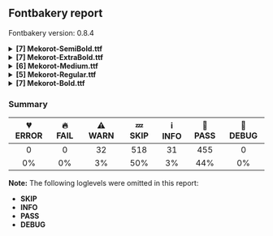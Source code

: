 ## Fontbakery report

Fontbakery version: 0.8.4

<details>
<summary><b>[7] Mekorot-SemiBold.ttf</b></summary>
<details>
<summary>⚠ <b>WARN:</b> Checking OS/2 achVendID.</summary>

* [com.google.fonts/check/vendor_id](https://font-bakery.readthedocs.io/en/latest/fontbakery/profiles/googlefonts.html#com.google.fonts/check/vendor_id)
<pre>--- Rationale ---
Microsoft keeps a list of font vendors and their respective contact info. This
list is updated regularly and is indexed by a 4-char &quot;Vendor ID&quot; which is stored
in the achVendID field of the OS/2 table.
Registering your ID is not mandatory, but it is a good practice since some
applications may display the type designer / type foundry contact info on some
dialog and also because that info will be visible on Microsoft&#x27;s website:
https://docs.microsoft.com/en-us/typography/vendors/
This check verifies whether or not a given font&#x27;s vendor ID is registered in
that list or if it has some of the default values used by the most common font
editors.
Each new FontBakery release includes a cached copy of that list of vendor IDs.
If you registered recently, you&#x27;re safe to ignore warnings emitted by this
check, since your ID will soon be included in one of our upcoming releases.</pre>

* ⚠ **WARN** OS/2 VendorID value 'NONE' is not yet recognized. If you registered it recently, then it's safe to ignore this warning message. Otherwise, you should set it to your own unique 4 character code, and register it with Microsoft at https://www.microsoft.com/typography/links/vendorlist.aspx
 [code: unknown]

</details>
<details>
<summary>⚠ <b>WARN:</b> Font has old ttfautohint applied?</summary>

* [com.google.fonts/check/old_ttfautohint](https://font-bakery.readthedocs.io/en/latest/fontbakery/profiles/googlefonts.html#com.google.fonts/check/old_ttfautohint)
<pre>--- Rationale ---
Check if font has been hinted with an outdated version of ttfautohint.</pre>

* ⚠ **WARN** ttfautohint used in font = 1.8.3; latest = 1.8.4; Need to re-run with the newer version! [code: old-ttfa]

</details>
<details>
<summary>⚠ <b>WARN:</b> Ensure fonts have ScriptLangTags declared on the 'meta' table.</summary>

* [com.google.fonts/check/meta/script_lang_tags](https://font-bakery.readthedocs.io/en/latest/fontbakery/profiles/googlefonts.html#com.google.fonts/check/meta/script_lang_tags)
<pre>--- Rationale ---
The OpenType &#x27;meta&#x27; table originated at Apple. Microsoft added it to OT with
just two DataMap records:
- dlng: comma-separated ScriptLangTags that indicate which scripts, or languages
and scripts, with possible variants, the font is designed for
- slng: comma-separated ScriptLangTags that indicate which scripts, or languages
and scripts, with possible variants, the font supports
The slng structure is intended to describe which languages and scripts the font
overall supports. For example, a Traditional Chinese font that also contains
Latin characters, can indicate Hant,Latn, showing that it supports Hant, the
Traditional Chinese variant of the Hani script, and it also supports the Latn
script
The dlng structure is far more interesting. A font may contain various glyphs,
but only a particular subset of the glyphs may be truly &quot;leading&quot; in the design,
while other glyphs may have been included for technical reasons. Such a
Traditional Chinese font could only list Hant there, showing that it’s designed
for Traditional Chinese, but the font would omit Latn, because the developers
don’t think the font is really recommended for purely Latin-script use.
The tags used in the structures can comprise just script, or also language and
script. For example, if a font has Bulgarian Cyrillic alternates in the locl
feature for the cyrl BGR OT languagesystem, it could also indicate in dlng
explicitly that it supports bul-Cyrl. (Note that the scripts and languages in
meta use the ISO language and script codes, not the OpenType ones).
This check ensures that the font has the meta table containing the slng and dlng
structures.
All families in the Google Fonts collection should contain the &#x27;meta&#x27; table.
Windows 10 already uses it when deciding on which fonts to fall back to. The
Google Fonts API and also other environments could use the data for smarter
filtering. Most importantly, those entries should be added to the Noto fonts.
In the font making process, some environments store this data in external files
already. But the meta table provides a convenient way to store this inside the
font file, so some tools may add the data, and unrelated tools may read this
data. This makes the solution much more portable and universal.</pre>

* ⚠ **WARN** This font file does not have a 'meta' table. [code: lacks-meta-table]

</details>
<details>
<summary>⚠ <b>WARN:</b> Check font contains no unreachable glyphs</summary>

* [com.google.fonts/check/unreachable_glyphs](https://font-bakery.readthedocs.io/en/latest/fontbakery/profiles/universal.html#com.google.fonts/check/unreachable_glyphs)
<pre>--- Rationale ---
Glyphs are either accessible directly through Unicode codepoints or through
substitution rules. Any glyphs not accessible by either of these means are
redundant and serve only to increase the font&#x27;s file size.</pre>

* ⚠ **WARN** The following glyphs could not be reached by codepoint or substitution rules:
 - one.sinf
 - three.sinf
 - two.sinf
 - gravecomb.case
 - uni030A.case
 - uni0308.case
 - uni0302.case
 - tildecomb.case
 - acutecomb.case 
 - NULL
 [code: unreachable-glyphs]

</details>
<details>
<summary>⚠ <b>WARN:</b> Check if each glyph has the recommended amount of contours.</summary>

* [com.google.fonts/check/contour_count](https://font-bakery.readthedocs.io/en/latest/fontbakery/profiles/universal.html#com.google.fonts/check/contour_count)
<pre>--- Rationale ---
Visually QAing thousands of glyphs by hand is tiring. Most glyphs can only be
constructured in a handful of ways. This means a glyph&#x27;s contour count will only
differ slightly amongst different fonts, e.g a &#x27;g&#x27; could either be 2 or 3
contours, depending on whether its double story or single story.
However, a quotedbl should have 2 contours, unless the font belongs to a display
family.
This check currently does not cover variable fonts because there&#x27;s plenty of
alternative ways of constructing glyphs with multiple outlines for each feature
in a VarFont. The expected contour count data for this check is currently
optimized for the typical construction of glyphs in static fonts.</pre>

* ⚠ **WARN** This font has a 'Soft Hyphen' character (codepoint 0x00AD) which is supposed to be zero-width and invisible, and is used to mark a hyphenation possibility within a word in the absence of or overriding dictionary hyphenation. It is mostly an obsolete mechanism now, and the character is only included in fonts for legacy codepage coverage. [code: softhyphen]
* ⚠ **WARN** This check inspects the glyph outlines and detects the total number of contours in each of them. The expected values are infered from the typical ammounts of contours observed in a large collection of reference font families. The divergences listed below may simply indicate a significantly different design on some of your glyphs. On the other hand, some of these may flag actual bugs in the font such as glyphs mapped to an incorrect codepoint. Please consider reviewing the design and codepoint assignment of these to make sure they are correct.

The following glyphs do not have the recommended number of contours:

 - Glyph name: percent	Contours detected: 0	Expected: 5
 - Glyph name: onequarter	Contours detected: 0	Expected: 3 or 4
 - Glyph name: onehalf	Contours detected: 0	Expected: 3
 - Glyph name: threequarters	Contours detected: 0	Expected: 3 or 4
 - Glyph name: Oslash	Contours detected: 0	Expected: 2 or 3
 - Glyph name: divide	Contours detected: 0	Expected: 3
 - Glyph name: oslash	Contours detected: 0	Expected: 3
 - Glyph name: endash	Contours detected: 0	Expected: 1
 - Glyph name: emdash	Contours detected: 0	Expected: 1
 - Glyph name: quoteleft	Contours detected: 0	Expected: 1
 - Glyph name: quoteright	Contours detected: 0	Expected: 1
 - Glyph name: quotesinglbase	Contours detected: 0	Expected: 1
 - Glyph name: quotedblleft	Contours detected: 0	Expected: 2
 - Glyph name: quotedblright	Contours detected: 0	Expected: 2
 - Glyph name: quotedblbase	Contours detected: 0	Expected: 2
 - Glyph name: bullet	Contours detected: 0	Expected: 1
 - Glyph name: ellipsis	Contours detected: 0	Expected: 3
 - Glyph name: fraction	Contours detected: 0	Expected: 1
 - Glyph name: uni2074	Contours detected: 0	Expected: 1 or 2
 - Glyph name: Euro	Contours detected: 0	Expected: 1 or 2
 - Glyph name: minus	Contours detected: 0	Expected: 1
 - Glyph name: uni2215	Contours detected: 0	Expected: 1
 - Glyph name: Euro	Contours detected: 0	Expected: 1 or 2
 - Glyph name: Oslash	Contours detected: 0	Expected: 2 or 3
 - Glyph name: bullet	Contours detected: 0	Expected: 1
 - Glyph name: divide	Contours detected: 0	Expected: 3
 - Glyph name: ellipsis	Contours detected: 0	Expected: 3
 - Glyph name: emdash	Contours detected: 0	Expected: 1
 - Glyph name: endash	Contours detected: 0	Expected: 1
 - Glyph name: fraction	Contours detected: 0	Expected: 1
 - Glyph name: minus	Contours detected: 0	Expected: 1
 - Glyph name: onehalf	Contours detected: 0	Expected: 3
 - Glyph name: onequarter	Contours detected: 0	Expected: 3 or 4
 - Glyph name: oslash	Contours detected: 0	Expected: 3
 - Glyph name: percent	Contours detected: 0	Expected: 5
 - Glyph name: quotedblbase	Contours detected: 0	Expected: 2
 - Glyph name: quotedblleft	Contours detected: 0	Expected: 2
 - Glyph name: quotedblright	Contours detected: 0	Expected: 2
 - Glyph name: quoteleft	Contours detected: 0	Expected: 1
 - Glyph name: quoteright	Contours detected: 0	Expected: 1
 - Glyph name: quotesinglbase	Contours detected: 0	Expected: 1
 - Glyph name: threequarters	Contours detected: 0	Expected: 3 or 4 
 - Glyph name: uni2215	Contours detected: 0	Expected: 1
 [code: contour-count]

</details>
<details>
<summary>⚠ <b>WARN:</b> Do any segments have colinear vectors?</summary>

* [com.google.fonts/check/outline_colinear_vectors](https://font-bakery.readthedocs.io/en/latest/fontbakery/profiles/<Section: Outline Correctness Checks>.html#com.google.fonts/check/outline_colinear_vectors)
<pre>--- Rationale ---
This check looks for consecutive line segments which have the same angle. This
normally happens if an outline point has been added by accident.
This check is not run for variable fonts, as they may legitimately have colinear
vectors.</pre>

* ⚠ **WARN** The following glyphs have colinear vectors:
	* ampersand (U+0026): L<<339.0,384.0>--<376.0,346.0>> -> L<<376.0,346.0>--<523.0,197.0>> [code: found-colinear-vectors]

</details>
<details>
<summary>⚠ <b>WARN:</b> Do outlines contain any jaggy segments?</summary>

* [com.google.fonts/check/outline_jaggy_segments](https://font-bakery.readthedocs.io/en/latest/fontbakery/profiles/<Section: Outline Correctness Checks>.html#com.google.fonts/check/outline_jaggy_segments)
<pre>--- Rationale ---
This check heuristically detects outline segments which form a particularly
small angle, indicative of an outline error. This may cause false positives in
cases such as extreme ink traps, so should be regarded as advisory and backed up
by manual inspection.</pre>

* ⚠ **WARN** The following glyphs have jaggy segments:
	* uni00B3 (U+00B3): B<<270.0,745.0>-<235.0,721.0>-<184.0,713.0>>/B<<184.0,713.0>-<325.0,702.0>-<325.0,610.0>> = 13.375775215664396 [code: found-jaggy-segments]

</details>
<br>
</details>
<details>
<summary><b>[7] Mekorot-ExtraBold.ttf</b></summary>
<details>
<summary>⚠ <b>WARN:</b> Checking OS/2 achVendID.</summary>

* [com.google.fonts/check/vendor_id](https://font-bakery.readthedocs.io/en/latest/fontbakery/profiles/googlefonts.html#com.google.fonts/check/vendor_id)
<pre>--- Rationale ---
Microsoft keeps a list of font vendors and their respective contact info. This
list is updated regularly and is indexed by a 4-char &quot;Vendor ID&quot; which is stored
in the achVendID field of the OS/2 table.
Registering your ID is not mandatory, but it is a good practice since some
applications may display the type designer / type foundry contact info on some
dialog and also because that info will be visible on Microsoft&#x27;s website:
https://docs.microsoft.com/en-us/typography/vendors/
This check verifies whether or not a given font&#x27;s vendor ID is registered in
that list or if it has some of the default values used by the most common font
editors.
Each new FontBakery release includes a cached copy of that list of vendor IDs.
If you registered recently, you&#x27;re safe to ignore warnings emitted by this
check, since your ID will soon be included in one of our upcoming releases.</pre>

* ⚠ **WARN** OS/2 VendorID value 'NONE' is not yet recognized. If you registered it recently, then it's safe to ignore this warning message. Otherwise, you should set it to your own unique 4 character code, and register it with Microsoft at https://www.microsoft.com/typography/links/vendorlist.aspx
 [code: unknown]

</details>
<details>
<summary>⚠ <b>WARN:</b> Font has old ttfautohint applied?</summary>

* [com.google.fonts/check/old_ttfautohint](https://font-bakery.readthedocs.io/en/latest/fontbakery/profiles/googlefonts.html#com.google.fonts/check/old_ttfautohint)
<pre>--- Rationale ---
Check if font has been hinted with an outdated version of ttfautohint.</pre>

* ⚠ **WARN** ttfautohint used in font = 1.8.3; latest = 1.8.4; Need to re-run with the newer version! [code: old-ttfa]

</details>
<details>
<summary>⚠ <b>WARN:</b> Ensure fonts have ScriptLangTags declared on the 'meta' table.</summary>

* [com.google.fonts/check/meta/script_lang_tags](https://font-bakery.readthedocs.io/en/latest/fontbakery/profiles/googlefonts.html#com.google.fonts/check/meta/script_lang_tags)
<pre>--- Rationale ---
The OpenType &#x27;meta&#x27; table originated at Apple. Microsoft added it to OT with
just two DataMap records:
- dlng: comma-separated ScriptLangTags that indicate which scripts, or languages
and scripts, with possible variants, the font is designed for
- slng: comma-separated ScriptLangTags that indicate which scripts, or languages
and scripts, with possible variants, the font supports
The slng structure is intended to describe which languages and scripts the font
overall supports. For example, a Traditional Chinese font that also contains
Latin characters, can indicate Hant,Latn, showing that it supports Hant, the
Traditional Chinese variant of the Hani script, and it also supports the Latn
script
The dlng structure is far more interesting. A font may contain various glyphs,
but only a particular subset of the glyphs may be truly &quot;leading&quot; in the design,
while other glyphs may have been included for technical reasons. Such a
Traditional Chinese font could only list Hant there, showing that it’s designed
for Traditional Chinese, but the font would omit Latn, because the developers
don’t think the font is really recommended for purely Latin-script use.
The tags used in the structures can comprise just script, or also language and
script. For example, if a font has Bulgarian Cyrillic alternates in the locl
feature for the cyrl BGR OT languagesystem, it could also indicate in dlng
explicitly that it supports bul-Cyrl. (Note that the scripts and languages in
meta use the ISO language and script codes, not the OpenType ones).
This check ensures that the font has the meta table containing the slng and dlng
structures.
All families in the Google Fonts collection should contain the &#x27;meta&#x27; table.
Windows 10 already uses it when deciding on which fonts to fall back to. The
Google Fonts API and also other environments could use the data for smarter
filtering. Most importantly, those entries should be added to the Noto fonts.
In the font making process, some environments store this data in external files
already. But the meta table provides a convenient way to store this inside the
font file, so some tools may add the data, and unrelated tools may read this
data. This makes the solution much more portable and universal.</pre>

* ⚠ **WARN** This font file does not have a 'meta' table. [code: lacks-meta-table]

</details>
<details>
<summary>⚠ <b>WARN:</b> Check font contains no unreachable glyphs</summary>

* [com.google.fonts/check/unreachable_glyphs](https://font-bakery.readthedocs.io/en/latest/fontbakery/profiles/universal.html#com.google.fonts/check/unreachable_glyphs)
<pre>--- Rationale ---
Glyphs are either accessible directly through Unicode codepoints or through
substitution rules. Any glyphs not accessible by either of these means are
redundant and serve only to increase the font&#x27;s file size.</pre>

* ⚠ **WARN** The following glyphs could not be reached by codepoint or substitution rules:
 - one.sinf
 - three.sinf
 - two.sinf
 - gravecomb.case
 - uni030A.case
 - uni0308.case
 - uni0302.case
 - tildecomb.case
 - acutecomb.case 
 - NULL
 [code: unreachable-glyphs]

</details>
<details>
<summary>⚠ <b>WARN:</b> Check if each glyph has the recommended amount of contours.</summary>

* [com.google.fonts/check/contour_count](https://font-bakery.readthedocs.io/en/latest/fontbakery/profiles/universal.html#com.google.fonts/check/contour_count)
<pre>--- Rationale ---
Visually QAing thousands of glyphs by hand is tiring. Most glyphs can only be
constructured in a handful of ways. This means a glyph&#x27;s contour count will only
differ slightly amongst different fonts, e.g a &#x27;g&#x27; could either be 2 or 3
contours, depending on whether its double story or single story.
However, a quotedbl should have 2 contours, unless the font belongs to a display
family.
This check currently does not cover variable fonts because there&#x27;s plenty of
alternative ways of constructing glyphs with multiple outlines for each feature
in a VarFont. The expected contour count data for this check is currently
optimized for the typical construction of glyphs in static fonts.</pre>

* ⚠ **WARN** This font has a 'Soft Hyphen' character (codepoint 0x00AD) which is supposed to be zero-width and invisible, and is used to mark a hyphenation possibility within a word in the absence of or overriding dictionary hyphenation. It is mostly an obsolete mechanism now, and the character is only included in fonts for legacy codepage coverage. [code: softhyphen]
* ⚠ **WARN** This check inspects the glyph outlines and detects the total number of contours in each of them. The expected values are infered from the typical ammounts of contours observed in a large collection of reference font families. The divergences listed below may simply indicate a significantly different design on some of your glyphs. On the other hand, some of these may flag actual bugs in the font such as glyphs mapped to an incorrect codepoint. Please consider reviewing the design and codepoint assignment of these to make sure they are correct.

The following glyphs do not have the recommended number of contours:

 - Glyph name: percent	Contours detected: 0	Expected: 5
 - Glyph name: onequarter	Contours detected: 0	Expected: 3 or 4
 - Glyph name: onehalf	Contours detected: 0	Expected: 3
 - Glyph name: threequarters	Contours detected: 0	Expected: 3 or 4
 - Glyph name: Oslash	Contours detected: 0	Expected: 2 or 3
 - Glyph name: divide	Contours detected: 0	Expected: 3
 - Glyph name: oslash	Contours detected: 0	Expected: 3
 - Glyph name: endash	Contours detected: 0	Expected: 1
 - Glyph name: emdash	Contours detected: 0	Expected: 1
 - Glyph name: quoteleft	Contours detected: 0	Expected: 1
 - Glyph name: quoteright	Contours detected: 0	Expected: 1
 - Glyph name: quotesinglbase	Contours detected: 0	Expected: 1
 - Glyph name: quotedblleft	Contours detected: 0	Expected: 2
 - Glyph name: quotedblright	Contours detected: 0	Expected: 2
 - Glyph name: quotedblbase	Contours detected: 0	Expected: 2
 - Glyph name: bullet	Contours detected: 0	Expected: 1
 - Glyph name: ellipsis	Contours detected: 0	Expected: 3
 - Glyph name: fraction	Contours detected: 0	Expected: 1
 - Glyph name: uni2074	Contours detected: 0	Expected: 1 or 2
 - Glyph name: Euro	Contours detected: 0	Expected: 1 or 2
 - Glyph name: minus	Contours detected: 0	Expected: 1
 - Glyph name: uni2215	Contours detected: 0	Expected: 1
 - Glyph name: Euro	Contours detected: 0	Expected: 1 or 2
 - Glyph name: Oslash	Contours detected: 0	Expected: 2 or 3
 - Glyph name: bullet	Contours detected: 0	Expected: 1
 - Glyph name: divide	Contours detected: 0	Expected: 3
 - Glyph name: ellipsis	Contours detected: 0	Expected: 3
 - Glyph name: emdash	Contours detected: 0	Expected: 1
 - Glyph name: endash	Contours detected: 0	Expected: 1
 - Glyph name: fraction	Contours detected: 0	Expected: 1
 - Glyph name: minus	Contours detected: 0	Expected: 1
 - Glyph name: onehalf	Contours detected: 0	Expected: 3
 - Glyph name: onequarter	Contours detected: 0	Expected: 3 or 4
 - Glyph name: oslash	Contours detected: 0	Expected: 3
 - Glyph name: percent	Contours detected: 0	Expected: 5
 - Glyph name: quotedblbase	Contours detected: 0	Expected: 2
 - Glyph name: quotedblleft	Contours detected: 0	Expected: 2
 - Glyph name: quotedblright	Contours detected: 0	Expected: 2
 - Glyph name: quoteleft	Contours detected: 0	Expected: 1
 - Glyph name: quoteright	Contours detected: 0	Expected: 1
 - Glyph name: quotesinglbase	Contours detected: 0	Expected: 1
 - Glyph name: threequarters	Contours detected: 0	Expected: 3 or 4 
 - Glyph name: uni2215	Contours detected: 0	Expected: 1
 [code: contour-count]

</details>
<details>
<summary>⚠ <b>WARN:</b> Do any segments have colinear vectors?</summary>

* [com.google.fonts/check/outline_colinear_vectors](https://font-bakery.readthedocs.io/en/latest/fontbakery/profiles/<Section: Outline Correctness Checks>.html#com.google.fonts/check/outline_colinear_vectors)
<pre>--- Rationale ---
This check looks for consecutive line segments which have the same angle. This
normally happens if an outline point has been added by accident.
This check is not run for variable fonts, as they may legitimately have colinear
vectors.</pre>

* ⚠ **WARN** The following glyphs have colinear vectors:
	* ampersand (U+0026): L<<377.0,386.0>--<416.0,346.0>> -> L<<416.0,346.0>--<557.0,202.0>> [code: found-colinear-vectors]

</details>
<details>
<summary>⚠ <b>WARN:</b> Do outlines contain any jaggy segments?</summary>

* [com.google.fonts/check/outline_jaggy_segments](https://font-bakery.readthedocs.io/en/latest/fontbakery/profiles/<Section: Outline Correctness Checks>.html#com.google.fonts/check/outline_jaggy_segments)
<pre>--- Rationale ---
This check heuristically detects outline segments which form a particularly
small angle, indicative of an outline error. This may cause false positives in
cases such as extreme ink traps, so should be regarded as advisory and backed up
by manual inspection.</pre>

* ⚠ **WARN** The following glyphs have jaggy segments:
	* uni00B3 (U+00B3): B<<278.5,743.0>-<240.0,719.0>-<184.0,713.0>>/B<<184.0,713.0>-<261.0,708.0>-<299.0,683.0>> = 9.830792671714141 [code: found-jaggy-segments]

</details>
<br>
</details>
<details>
<summary><b>[6] Mekorot-Medium.ttf</b></summary>
<details>
<summary>⚠ <b>WARN:</b> Checking OS/2 achVendID.</summary>

* [com.google.fonts/check/vendor_id](https://font-bakery.readthedocs.io/en/latest/fontbakery/profiles/googlefonts.html#com.google.fonts/check/vendor_id)
<pre>--- Rationale ---
Microsoft keeps a list of font vendors and their respective contact info. This
list is updated regularly and is indexed by a 4-char &quot;Vendor ID&quot; which is stored
in the achVendID field of the OS/2 table.
Registering your ID is not mandatory, but it is a good practice since some
applications may display the type designer / type foundry contact info on some
dialog and also because that info will be visible on Microsoft&#x27;s website:
https://docs.microsoft.com/en-us/typography/vendors/
This check verifies whether or not a given font&#x27;s vendor ID is registered in
that list or if it has some of the default values used by the most common font
editors.
Each new FontBakery release includes a cached copy of that list of vendor IDs.
If you registered recently, you&#x27;re safe to ignore warnings emitted by this
check, since your ID will soon be included in one of our upcoming releases.</pre>

* ⚠ **WARN** OS/2 VendorID value 'NONE' is not yet recognized. If you registered it recently, then it's safe to ignore this warning message. Otherwise, you should set it to your own unique 4 character code, and register it with Microsoft at https://www.microsoft.com/typography/links/vendorlist.aspx
 [code: unknown]

</details>
<details>
<summary>⚠ <b>WARN:</b> Font has old ttfautohint applied?</summary>

* [com.google.fonts/check/old_ttfautohint](https://font-bakery.readthedocs.io/en/latest/fontbakery/profiles/googlefonts.html#com.google.fonts/check/old_ttfautohint)
<pre>--- Rationale ---
Check if font has been hinted with an outdated version of ttfautohint.</pre>

* ⚠ **WARN** ttfautohint used in font = 1.8.3; latest = 1.8.4; Need to re-run with the newer version! [code: old-ttfa]

</details>
<details>
<summary>⚠ <b>WARN:</b> Ensure fonts have ScriptLangTags declared on the 'meta' table.</summary>

* [com.google.fonts/check/meta/script_lang_tags](https://font-bakery.readthedocs.io/en/latest/fontbakery/profiles/googlefonts.html#com.google.fonts/check/meta/script_lang_tags)
<pre>--- Rationale ---
The OpenType &#x27;meta&#x27; table originated at Apple. Microsoft added it to OT with
just two DataMap records:
- dlng: comma-separated ScriptLangTags that indicate which scripts, or languages
and scripts, with possible variants, the font is designed for
- slng: comma-separated ScriptLangTags that indicate which scripts, or languages
and scripts, with possible variants, the font supports
The slng structure is intended to describe which languages and scripts the font
overall supports. For example, a Traditional Chinese font that also contains
Latin characters, can indicate Hant,Latn, showing that it supports Hant, the
Traditional Chinese variant of the Hani script, and it also supports the Latn
script
The dlng structure is far more interesting. A font may contain various glyphs,
but only a particular subset of the glyphs may be truly &quot;leading&quot; in the design,
while other glyphs may have been included for technical reasons. Such a
Traditional Chinese font could only list Hant there, showing that it’s designed
for Traditional Chinese, but the font would omit Latn, because the developers
don’t think the font is really recommended for purely Latin-script use.
The tags used in the structures can comprise just script, or also language and
script. For example, if a font has Bulgarian Cyrillic alternates in the locl
feature for the cyrl BGR OT languagesystem, it could also indicate in dlng
explicitly that it supports bul-Cyrl. (Note that the scripts and languages in
meta use the ISO language and script codes, not the OpenType ones).
This check ensures that the font has the meta table containing the slng and dlng
structures.
All families in the Google Fonts collection should contain the &#x27;meta&#x27; table.
Windows 10 already uses it when deciding on which fonts to fall back to. The
Google Fonts API and also other environments could use the data for smarter
filtering. Most importantly, those entries should be added to the Noto fonts.
In the font making process, some environments store this data in external files
already. But the meta table provides a convenient way to store this inside the
font file, so some tools may add the data, and unrelated tools may read this
data. This makes the solution much more portable and universal.</pre>

* ⚠ **WARN** This font file does not have a 'meta' table. [code: lacks-meta-table]

</details>
<details>
<summary>⚠ <b>WARN:</b> Check font contains no unreachable glyphs</summary>

* [com.google.fonts/check/unreachable_glyphs](https://font-bakery.readthedocs.io/en/latest/fontbakery/profiles/universal.html#com.google.fonts/check/unreachable_glyphs)
<pre>--- Rationale ---
Glyphs are either accessible directly through Unicode codepoints or through
substitution rules. Any glyphs not accessible by either of these means are
redundant and serve only to increase the font&#x27;s file size.</pre>

* ⚠ **WARN** The following glyphs could not be reached by codepoint or substitution rules:
 - one.sinf
 - three.sinf
 - two.sinf
 - gravecomb.case
 - uni030A.case
 - uni0308.case
 - uni0302.case
 - tildecomb.case
 - acutecomb.case 
 - NULL
 [code: unreachable-glyphs]

</details>
<details>
<summary>⚠ <b>WARN:</b> Check if each glyph has the recommended amount of contours.</summary>

* [com.google.fonts/check/contour_count](https://font-bakery.readthedocs.io/en/latest/fontbakery/profiles/universal.html#com.google.fonts/check/contour_count)
<pre>--- Rationale ---
Visually QAing thousands of glyphs by hand is tiring. Most glyphs can only be
constructured in a handful of ways. This means a glyph&#x27;s contour count will only
differ slightly amongst different fonts, e.g a &#x27;g&#x27; could either be 2 or 3
contours, depending on whether its double story or single story.
However, a quotedbl should have 2 contours, unless the font belongs to a display
family.
This check currently does not cover variable fonts because there&#x27;s plenty of
alternative ways of constructing glyphs with multiple outlines for each feature
in a VarFont. The expected contour count data for this check is currently
optimized for the typical construction of glyphs in static fonts.</pre>

* ⚠ **WARN** This font has a 'Soft Hyphen' character (codepoint 0x00AD) which is supposed to be zero-width and invisible, and is used to mark a hyphenation possibility within a word in the absence of or overriding dictionary hyphenation. It is mostly an obsolete mechanism now, and the character is only included in fonts for legacy codepage coverage. [code: softhyphen]
* ⚠ **WARN** This check inspects the glyph outlines and detects the total number of contours in each of them. The expected values are infered from the typical ammounts of contours observed in a large collection of reference font families. The divergences listed below may simply indicate a significantly different design on some of your glyphs. On the other hand, some of these may flag actual bugs in the font such as glyphs mapped to an incorrect codepoint. Please consider reviewing the design and codepoint assignment of these to make sure they are correct.

The following glyphs do not have the recommended number of contours:

 - Glyph name: percent	Contours detected: 0	Expected: 5
 - Glyph name: onequarter	Contours detected: 0	Expected: 3 or 4
 - Glyph name: onehalf	Contours detected: 0	Expected: 3
 - Glyph name: threequarters	Contours detected: 0	Expected: 3 or 4
 - Glyph name: Oslash	Contours detected: 0	Expected: 2 or 3
 - Glyph name: divide	Contours detected: 0	Expected: 3
 - Glyph name: oslash	Contours detected: 0	Expected: 3
 - Glyph name: endash	Contours detected: 0	Expected: 1
 - Glyph name: emdash	Contours detected: 0	Expected: 1
 - Glyph name: quoteleft	Contours detected: 0	Expected: 1
 - Glyph name: quoteright	Contours detected: 0	Expected: 1
 - Glyph name: quotesinglbase	Contours detected: 0	Expected: 1
 - Glyph name: quotedblleft	Contours detected: 0	Expected: 2
 - Glyph name: quotedblright	Contours detected: 0	Expected: 2
 - Glyph name: quotedblbase	Contours detected: 0	Expected: 2
 - Glyph name: bullet	Contours detected: 0	Expected: 1
 - Glyph name: ellipsis	Contours detected: 0	Expected: 3
 - Glyph name: fraction	Contours detected: 0	Expected: 1
 - Glyph name: uni2074	Contours detected: 0	Expected: 1 or 2
 - Glyph name: Euro	Contours detected: 0	Expected: 1 or 2
 - Glyph name: minus	Contours detected: 0	Expected: 1
 - Glyph name: uni2215	Contours detected: 0	Expected: 1
 - Glyph name: Euro	Contours detected: 0	Expected: 1 or 2
 - Glyph name: Oslash	Contours detected: 0	Expected: 2 or 3
 - Glyph name: bullet	Contours detected: 0	Expected: 1
 - Glyph name: divide	Contours detected: 0	Expected: 3
 - Glyph name: ellipsis	Contours detected: 0	Expected: 3
 - Glyph name: emdash	Contours detected: 0	Expected: 1
 - Glyph name: endash	Contours detected: 0	Expected: 1
 - Glyph name: fraction	Contours detected: 0	Expected: 1
 - Glyph name: minus	Contours detected: 0	Expected: 1
 - Glyph name: onehalf	Contours detected: 0	Expected: 3
 - Glyph name: onequarter	Contours detected: 0	Expected: 3 or 4
 - Glyph name: oslash	Contours detected: 0	Expected: 3
 - Glyph name: percent	Contours detected: 0	Expected: 5
 - Glyph name: quotedblbase	Contours detected: 0	Expected: 2
 - Glyph name: quotedblleft	Contours detected: 0	Expected: 2
 - Glyph name: quotedblright	Contours detected: 0	Expected: 2
 - Glyph name: quoteleft	Contours detected: 0	Expected: 1
 - Glyph name: quoteright	Contours detected: 0	Expected: 1
 - Glyph name: quotesinglbase	Contours detected: 0	Expected: 1
 - Glyph name: threequarters	Contours detected: 0	Expected: 3 or 4 
 - Glyph name: uni2215	Contours detected: 0	Expected: 1
 [code: contour-count]

</details>
<details>
<summary>⚠ <b>WARN:</b> Do any segments have colinear vectors?</summary>

* [com.google.fonts/check/outline_colinear_vectors](https://font-bakery.readthedocs.io/en/latest/fontbakery/profiles/<Section: Outline Correctness Checks>.html#com.google.fonts/check/outline_colinear_vectors)
<pre>--- Rationale ---
This check looks for consecutive line segments which have the same angle. This
normally happens if an outline point has been added by accident.
This check is not run for variable fonts, as they may legitimately have colinear
vectors.</pre>

* ⚠ **WARN** The following glyphs have colinear vectors:
	* ampersand (U+0026): L<<300.0,381.0>--<335.0,346.0>> -> L<<335.0,346.0>--<489.0,191.0>> [code: found-colinear-vectors]

</details>
<br>
</details>
<details>
<summary><b>[5] Mekorot-Regular.ttf</b></summary>
<details>
<summary>⚠ <b>WARN:</b> Checking OS/2 achVendID.</summary>

* [com.google.fonts/check/vendor_id](https://font-bakery.readthedocs.io/en/latest/fontbakery/profiles/googlefonts.html#com.google.fonts/check/vendor_id)
<pre>--- Rationale ---
Microsoft keeps a list of font vendors and their respective contact info. This
list is updated regularly and is indexed by a 4-char &quot;Vendor ID&quot; which is stored
in the achVendID field of the OS/2 table.
Registering your ID is not mandatory, but it is a good practice since some
applications may display the type designer / type foundry contact info on some
dialog and also because that info will be visible on Microsoft&#x27;s website:
https://docs.microsoft.com/en-us/typography/vendors/
This check verifies whether or not a given font&#x27;s vendor ID is registered in
that list or if it has some of the default values used by the most common font
editors.
Each new FontBakery release includes a cached copy of that list of vendor IDs.
If you registered recently, you&#x27;re safe to ignore warnings emitted by this
check, since your ID will soon be included in one of our upcoming releases.</pre>

* ⚠ **WARN** OS/2 VendorID value 'NONE' is not yet recognized. If you registered it recently, then it's safe to ignore this warning message. Otherwise, you should set it to your own unique 4 character code, and register it with Microsoft at https://www.microsoft.com/typography/links/vendorlist.aspx
 [code: unknown]

</details>
<details>
<summary>⚠ <b>WARN:</b> Font has old ttfautohint applied?</summary>

* [com.google.fonts/check/old_ttfautohint](https://font-bakery.readthedocs.io/en/latest/fontbakery/profiles/googlefonts.html#com.google.fonts/check/old_ttfautohint)
<pre>--- Rationale ---
Check if font has been hinted with an outdated version of ttfautohint.</pre>

* ⚠ **WARN** ttfautohint used in font = 1.8.3; latest = 1.8.4; Need to re-run with the newer version! [code: old-ttfa]

</details>
<details>
<summary>⚠ <b>WARN:</b> Ensure fonts have ScriptLangTags declared on the 'meta' table.</summary>

* [com.google.fonts/check/meta/script_lang_tags](https://font-bakery.readthedocs.io/en/latest/fontbakery/profiles/googlefonts.html#com.google.fonts/check/meta/script_lang_tags)
<pre>--- Rationale ---
The OpenType &#x27;meta&#x27; table originated at Apple. Microsoft added it to OT with
just two DataMap records:
- dlng: comma-separated ScriptLangTags that indicate which scripts, or languages
and scripts, with possible variants, the font is designed for
- slng: comma-separated ScriptLangTags that indicate which scripts, or languages
and scripts, with possible variants, the font supports
The slng structure is intended to describe which languages and scripts the font
overall supports. For example, a Traditional Chinese font that also contains
Latin characters, can indicate Hant,Latn, showing that it supports Hant, the
Traditional Chinese variant of the Hani script, and it also supports the Latn
script
The dlng structure is far more interesting. A font may contain various glyphs,
but only a particular subset of the glyphs may be truly &quot;leading&quot; in the design,
while other glyphs may have been included for technical reasons. Such a
Traditional Chinese font could only list Hant there, showing that it’s designed
for Traditional Chinese, but the font would omit Latn, because the developers
don’t think the font is really recommended for purely Latin-script use.
The tags used in the structures can comprise just script, or also language and
script. For example, if a font has Bulgarian Cyrillic alternates in the locl
feature for the cyrl BGR OT languagesystem, it could also indicate in dlng
explicitly that it supports bul-Cyrl. (Note that the scripts and languages in
meta use the ISO language and script codes, not the OpenType ones).
This check ensures that the font has the meta table containing the slng and dlng
structures.
All families in the Google Fonts collection should contain the &#x27;meta&#x27; table.
Windows 10 already uses it when deciding on which fonts to fall back to. The
Google Fonts API and also other environments could use the data for smarter
filtering. Most importantly, those entries should be added to the Noto fonts.
In the font making process, some environments store this data in external files
already. But the meta table provides a convenient way to store this inside the
font file, so some tools may add the data, and unrelated tools may read this
data. This makes the solution much more portable and universal.</pre>

* ⚠ **WARN** This font file does not have a 'meta' table. [code: lacks-meta-table]

</details>
<details>
<summary>⚠ <b>WARN:</b> Check font contains no unreachable glyphs</summary>

* [com.google.fonts/check/unreachable_glyphs](https://font-bakery.readthedocs.io/en/latest/fontbakery/profiles/universal.html#com.google.fonts/check/unreachable_glyphs)
<pre>--- Rationale ---
Glyphs are either accessible directly through Unicode codepoints or through
substitution rules. Any glyphs not accessible by either of these means are
redundant and serve only to increase the font&#x27;s file size.</pre>

* ⚠ **WARN** The following glyphs could not be reached by codepoint or substitution rules:
 - one.sinf
 - three.sinf
 - two.sinf
 - gravecomb.case
 - uni030A.case
 - uni0308.case
 - uni0302.case
 - tildecomb.case
 - acutecomb.case 
 - NULL
 [code: unreachable-glyphs]

</details>
<details>
<summary>⚠ <b>WARN:</b> Check if each glyph has the recommended amount of contours.</summary>

* [com.google.fonts/check/contour_count](https://font-bakery.readthedocs.io/en/latest/fontbakery/profiles/universal.html#com.google.fonts/check/contour_count)
<pre>--- Rationale ---
Visually QAing thousands of glyphs by hand is tiring. Most glyphs can only be
constructured in a handful of ways. This means a glyph&#x27;s contour count will only
differ slightly amongst different fonts, e.g a &#x27;g&#x27; could either be 2 or 3
contours, depending on whether its double story or single story.
However, a quotedbl should have 2 contours, unless the font belongs to a display
family.
This check currently does not cover variable fonts because there&#x27;s plenty of
alternative ways of constructing glyphs with multiple outlines for each feature
in a VarFont. The expected contour count data for this check is currently
optimized for the typical construction of glyphs in static fonts.</pre>

* ⚠ **WARN** This font has a 'Soft Hyphen' character (codepoint 0x00AD) which is supposed to be zero-width and invisible, and is used to mark a hyphenation possibility within a word in the absence of or overriding dictionary hyphenation. It is mostly an obsolete mechanism now, and the character is only included in fonts for legacy codepage coverage. [code: softhyphen]
* ⚠ **WARN** This check inspects the glyph outlines and detects the total number of contours in each of them. The expected values are infered from the typical ammounts of contours observed in a large collection of reference font families. The divergences listed below may simply indicate a significantly different design on some of your glyphs. On the other hand, some of these may flag actual bugs in the font such as glyphs mapped to an incorrect codepoint. Please consider reviewing the design and codepoint assignment of these to make sure they are correct.

The following glyphs do not have the recommended number of contours:

 - Glyph name: percent	Contours detected: 0	Expected: 5
 - Glyph name: onequarter	Contours detected: 0	Expected: 3 or 4
 - Glyph name: onehalf	Contours detected: 0	Expected: 3
 - Glyph name: threequarters	Contours detected: 0	Expected: 3 or 4
 - Glyph name: Oslash	Contours detected: 0	Expected: 2 or 3
 - Glyph name: divide	Contours detected: 0	Expected: 3
 - Glyph name: oslash	Contours detected: 0	Expected: 3
 - Glyph name: endash	Contours detected: 0	Expected: 1
 - Glyph name: emdash	Contours detected: 0	Expected: 1
 - Glyph name: quoteleft	Contours detected: 0	Expected: 1
 - Glyph name: quoteright	Contours detected: 0	Expected: 1
 - Glyph name: quotesinglbase	Contours detected: 0	Expected: 1
 - Glyph name: quotedblleft	Contours detected: 0	Expected: 2
 - Glyph name: quotedblright	Contours detected: 0	Expected: 2
 - Glyph name: quotedblbase	Contours detected: 0	Expected: 2
 - Glyph name: bullet	Contours detected: 0	Expected: 1
 - Glyph name: ellipsis	Contours detected: 0	Expected: 3
 - Glyph name: fraction	Contours detected: 0	Expected: 1
 - Glyph name: uni2074	Contours detected: 0	Expected: 1 or 2
 - Glyph name: Euro	Contours detected: 0	Expected: 1 or 2
 - Glyph name: minus	Contours detected: 0	Expected: 1
 - Glyph name: uni2215	Contours detected: 0	Expected: 1
 - Glyph name: Euro	Contours detected: 0	Expected: 1 or 2
 - Glyph name: Oslash	Contours detected: 0	Expected: 2 or 3
 - Glyph name: bullet	Contours detected: 0	Expected: 1
 - Glyph name: divide	Contours detected: 0	Expected: 3
 - Glyph name: ellipsis	Contours detected: 0	Expected: 3
 - Glyph name: emdash	Contours detected: 0	Expected: 1
 - Glyph name: endash	Contours detected: 0	Expected: 1
 - Glyph name: fraction	Contours detected: 0	Expected: 1
 - Glyph name: minus	Contours detected: 0	Expected: 1
 - Glyph name: onehalf	Contours detected: 0	Expected: 3
 - Glyph name: onequarter	Contours detected: 0	Expected: 3 or 4
 - Glyph name: oslash	Contours detected: 0	Expected: 3
 - Glyph name: percent	Contours detected: 0	Expected: 5
 - Glyph name: quotedblbase	Contours detected: 0	Expected: 2
 - Glyph name: quotedblleft	Contours detected: 0	Expected: 2
 - Glyph name: quotedblright	Contours detected: 0	Expected: 2
 - Glyph name: quoteleft	Contours detected: 0	Expected: 1
 - Glyph name: quoteright	Contours detected: 0	Expected: 1
 - Glyph name: quotesinglbase	Contours detected: 0	Expected: 1
 - Glyph name: threequarters	Contours detected: 0	Expected: 3 or 4 
 - Glyph name: uni2215	Contours detected: 0	Expected: 1
 [code: contour-count]

</details>
<br>
</details>
<details>
<summary><b>[7] Mekorot-Bold.ttf</b></summary>
<details>
<summary>⚠ <b>WARN:</b> Checking OS/2 achVendID.</summary>

* [com.google.fonts/check/vendor_id](https://font-bakery.readthedocs.io/en/latest/fontbakery/profiles/googlefonts.html#com.google.fonts/check/vendor_id)
<pre>--- Rationale ---
Microsoft keeps a list of font vendors and their respective contact info. This
list is updated regularly and is indexed by a 4-char &quot;Vendor ID&quot; which is stored
in the achVendID field of the OS/2 table.
Registering your ID is not mandatory, but it is a good practice since some
applications may display the type designer / type foundry contact info on some
dialog and also because that info will be visible on Microsoft&#x27;s website:
https://docs.microsoft.com/en-us/typography/vendors/
This check verifies whether or not a given font&#x27;s vendor ID is registered in
that list or if it has some of the default values used by the most common font
editors.
Each new FontBakery release includes a cached copy of that list of vendor IDs.
If you registered recently, you&#x27;re safe to ignore warnings emitted by this
check, since your ID will soon be included in one of our upcoming releases.</pre>

* ⚠ **WARN** OS/2 VendorID value 'NONE' is not yet recognized. If you registered it recently, then it's safe to ignore this warning message. Otherwise, you should set it to your own unique 4 character code, and register it with Microsoft at https://www.microsoft.com/typography/links/vendorlist.aspx
 [code: unknown]

</details>
<details>
<summary>⚠ <b>WARN:</b> Font has old ttfautohint applied?</summary>

* [com.google.fonts/check/old_ttfautohint](https://font-bakery.readthedocs.io/en/latest/fontbakery/profiles/googlefonts.html#com.google.fonts/check/old_ttfautohint)
<pre>--- Rationale ---
Check if font has been hinted with an outdated version of ttfautohint.</pre>

* ⚠ **WARN** ttfautohint used in font = 1.8.3; latest = 1.8.4; Need to re-run with the newer version! [code: old-ttfa]

</details>
<details>
<summary>⚠ <b>WARN:</b> Ensure fonts have ScriptLangTags declared on the 'meta' table.</summary>

* [com.google.fonts/check/meta/script_lang_tags](https://font-bakery.readthedocs.io/en/latest/fontbakery/profiles/googlefonts.html#com.google.fonts/check/meta/script_lang_tags)
<pre>--- Rationale ---
The OpenType &#x27;meta&#x27; table originated at Apple. Microsoft added it to OT with
just two DataMap records:
- dlng: comma-separated ScriptLangTags that indicate which scripts, or languages
and scripts, with possible variants, the font is designed for
- slng: comma-separated ScriptLangTags that indicate which scripts, or languages
and scripts, with possible variants, the font supports
The slng structure is intended to describe which languages and scripts the font
overall supports. For example, a Traditional Chinese font that also contains
Latin characters, can indicate Hant,Latn, showing that it supports Hant, the
Traditional Chinese variant of the Hani script, and it also supports the Latn
script
The dlng structure is far more interesting. A font may contain various glyphs,
but only a particular subset of the glyphs may be truly &quot;leading&quot; in the design,
while other glyphs may have been included for technical reasons. Such a
Traditional Chinese font could only list Hant there, showing that it’s designed
for Traditional Chinese, but the font would omit Latn, because the developers
don’t think the font is really recommended for purely Latin-script use.
The tags used in the structures can comprise just script, or also language and
script. For example, if a font has Bulgarian Cyrillic alternates in the locl
feature for the cyrl BGR OT languagesystem, it could also indicate in dlng
explicitly that it supports bul-Cyrl. (Note that the scripts and languages in
meta use the ISO language and script codes, not the OpenType ones).
This check ensures that the font has the meta table containing the slng and dlng
structures.
All families in the Google Fonts collection should contain the &#x27;meta&#x27; table.
Windows 10 already uses it when deciding on which fonts to fall back to. The
Google Fonts API and also other environments could use the data for smarter
filtering. Most importantly, those entries should be added to the Noto fonts.
In the font making process, some environments store this data in external files
already. But the meta table provides a convenient way to store this inside the
font file, so some tools may add the data, and unrelated tools may read this
data. This makes the solution much more portable and universal.</pre>

* ⚠ **WARN** This font file does not have a 'meta' table. [code: lacks-meta-table]

</details>
<details>
<summary>⚠ <b>WARN:</b> Check font contains no unreachable glyphs</summary>

* [com.google.fonts/check/unreachable_glyphs](https://font-bakery.readthedocs.io/en/latest/fontbakery/profiles/universal.html#com.google.fonts/check/unreachable_glyphs)
<pre>--- Rationale ---
Glyphs are either accessible directly through Unicode codepoints or through
substitution rules. Any glyphs not accessible by either of these means are
redundant and serve only to increase the font&#x27;s file size.</pre>

* ⚠ **WARN** The following glyphs could not be reached by codepoint or substitution rules:
 - one.sinf
 - three.sinf
 - two.sinf
 - gravecomb.case
 - uni030A.case
 - uni0308.case
 - uni0302.case
 - tildecomb.case
 - acutecomb.case 
 - NULL
 [code: unreachable-glyphs]

</details>
<details>
<summary>⚠ <b>WARN:</b> Check if each glyph has the recommended amount of contours.</summary>

* [com.google.fonts/check/contour_count](https://font-bakery.readthedocs.io/en/latest/fontbakery/profiles/universal.html#com.google.fonts/check/contour_count)
<pre>--- Rationale ---
Visually QAing thousands of glyphs by hand is tiring. Most glyphs can only be
constructured in a handful of ways. This means a glyph&#x27;s contour count will only
differ slightly amongst different fonts, e.g a &#x27;g&#x27; could either be 2 or 3
contours, depending on whether its double story or single story.
However, a quotedbl should have 2 contours, unless the font belongs to a display
family.
This check currently does not cover variable fonts because there&#x27;s plenty of
alternative ways of constructing glyphs with multiple outlines for each feature
in a VarFont. The expected contour count data for this check is currently
optimized for the typical construction of glyphs in static fonts.</pre>

* ⚠ **WARN** This font has a 'Soft Hyphen' character (codepoint 0x00AD) which is supposed to be zero-width and invisible, and is used to mark a hyphenation possibility within a word in the absence of or overriding dictionary hyphenation. It is mostly an obsolete mechanism now, and the character is only included in fonts for legacy codepage coverage. [code: softhyphen]
* ⚠ **WARN** This check inspects the glyph outlines and detects the total number of contours in each of them. The expected values are infered from the typical ammounts of contours observed in a large collection of reference font families. The divergences listed below may simply indicate a significantly different design on some of your glyphs. On the other hand, some of these may flag actual bugs in the font such as glyphs mapped to an incorrect codepoint. Please consider reviewing the design and codepoint assignment of these to make sure they are correct.

The following glyphs do not have the recommended number of contours:

 - Glyph name: percent	Contours detected: 0	Expected: 5
 - Glyph name: onequarter	Contours detected: 0	Expected: 3 or 4
 - Glyph name: onehalf	Contours detected: 0	Expected: 3
 - Glyph name: threequarters	Contours detected: 0	Expected: 3 or 4
 - Glyph name: Oslash	Contours detected: 0	Expected: 2 or 3
 - Glyph name: divide	Contours detected: 0	Expected: 3
 - Glyph name: oslash	Contours detected: 0	Expected: 3
 - Glyph name: endash	Contours detected: 0	Expected: 1
 - Glyph name: emdash	Contours detected: 0	Expected: 1
 - Glyph name: quoteleft	Contours detected: 0	Expected: 1
 - Glyph name: quoteright	Contours detected: 0	Expected: 1
 - Glyph name: quotesinglbase	Contours detected: 0	Expected: 1
 - Glyph name: quotedblleft	Contours detected: 0	Expected: 2
 - Glyph name: quotedblright	Contours detected: 0	Expected: 2
 - Glyph name: quotedblbase	Contours detected: 0	Expected: 2
 - Glyph name: bullet	Contours detected: 0	Expected: 1
 - Glyph name: ellipsis	Contours detected: 0	Expected: 3
 - Glyph name: fraction	Contours detected: 0	Expected: 1
 - Glyph name: uni2074	Contours detected: 0	Expected: 1 or 2
 - Glyph name: Euro	Contours detected: 0	Expected: 1 or 2
 - Glyph name: minus	Contours detected: 0	Expected: 1
 - Glyph name: uni2215	Contours detected: 0	Expected: 1
 - Glyph name: Euro	Contours detected: 0	Expected: 1 or 2
 - Glyph name: Oslash	Contours detected: 0	Expected: 2 or 3
 - Glyph name: bullet	Contours detected: 0	Expected: 1
 - Glyph name: divide	Contours detected: 0	Expected: 3
 - Glyph name: ellipsis	Contours detected: 0	Expected: 3
 - Glyph name: emdash	Contours detected: 0	Expected: 1
 - Glyph name: endash	Contours detected: 0	Expected: 1
 - Glyph name: fraction	Contours detected: 0	Expected: 1
 - Glyph name: minus	Contours detected: 0	Expected: 1
 - Glyph name: onehalf	Contours detected: 0	Expected: 3
 - Glyph name: onequarter	Contours detected: 0	Expected: 3 or 4
 - Glyph name: oslash	Contours detected: 0	Expected: 3
 - Glyph name: percent	Contours detected: 0	Expected: 5
 - Glyph name: quotedblbase	Contours detected: 0	Expected: 2
 - Glyph name: quotedblleft	Contours detected: 0	Expected: 2
 - Glyph name: quotedblright	Contours detected: 0	Expected: 2
 - Glyph name: quoteleft	Contours detected: 0	Expected: 1
 - Glyph name: quoteright	Contours detected: 0	Expected: 1
 - Glyph name: quotesinglbase	Contours detected: 0	Expected: 1
 - Glyph name: threequarters	Contours detected: 0	Expected: 3 or 4 
 - Glyph name: uni2215	Contours detected: 0	Expected: 1
 [code: contour-count]

</details>
<details>
<summary>⚠ <b>WARN:</b> Do any segments have colinear vectors?</summary>

* [com.google.fonts/check/outline_colinear_vectors](https://font-bakery.readthedocs.io/en/latest/fontbakery/profiles/<Section: Outline Correctness Checks>.html#com.google.fonts/check/outline_colinear_vectors)
<pre>--- Rationale ---
This check looks for consecutive line segments which have the same angle. This
normally happens if an outline point has been added by accident.
This check is not run for variable fonts, as they may legitimately have colinear
vectors.</pre>

* ⚠ **WARN** The following glyphs have colinear vectors:
	* ampersand (U+0026): L<<358.0,385.0>--<396.0,346.0>> -> L<<396.0,346.0>--<540.0,199.0>> [code: found-colinear-vectors]

</details>
<details>
<summary>⚠ <b>WARN:</b> Do outlines contain any jaggy segments?</summary>

* [com.google.fonts/check/outline_jaggy_segments](https://font-bakery.readthedocs.io/en/latest/fontbakery/profiles/<Section: Outline Correctness Checks>.html#com.google.fonts/check/outline_jaggy_segments)
<pre>--- Rationale ---
This check heuristically detects outline segments which form a particularly
small angle, indicative of an outline error. This may cause false positives in
cases such as extreme ink traps, so should be regarded as advisory and backed up
by manual inspection.</pre>

* ⚠ **WARN** The following glyphs have jaggy segments:
	* uni00B3 (U+00B3): B<<274.5,744.0>-<238.0,720.0>-<184.0,713.0>>/B<<184.0,713.0>-<331.0,702.0>-<331.0,610.0>> = 11.665506681512458 [code: found-jaggy-segments]

</details>
<br>
</details>

### Summary

| 💔 ERROR | 🔥 FAIL | ⚠ WARN | 💤 SKIP | ℹ INFO | 🍞 PASS | 🔎 DEBUG |
|:-----:|:----:|:----:|:----:|:----:|:----:|:----:|
| 0 | 0 | 32 | 518 | 31 | 455 | 0 |
| 0% | 0% | 3% | 50% | 3% | 44% | 0% |

**Note:** The following loglevels were omitted in this report:
* **SKIP**
* **INFO**
* **PASS**
* **DEBUG**
